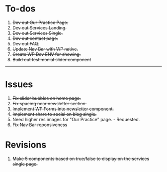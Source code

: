 # To-dos
1. ~~Dev out Our Practice Page.~~
2. ~~Dev out Services Landing.~~
3. ~~Dev out Services Single.~~
3. ~~Dev out contact page.~~
4. ~~Dev out FAQ.~~
5. ~~Update Nav Bar with WP native.~~
6. ~~Create WP Dev ENV for showing.~~
7. ~~Build out testimonial slider component~~

---

# Issues
1. ~~Fix slider bubbles on home page.~~
2. ~~Fix spacing near newsletter section.~~ 
3. ~~Implement WP Forms into newsletter component.~~
4. ~~Implement share to social on blog single.~~
5. Need higher res images for "Our Practice" page. - Requested.
6. ~~Fix Nav Bar reponsiveness~~


# Revisions
1. ~~Make 5 components based on true/false to display on the services single page.~~

